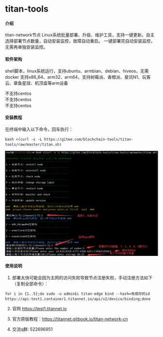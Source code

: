 # titan-tools

#### 介绍
titan-network节点 Linux系统批量部署、升级、维护工具，支持一键更新。自主选择部署节点数量，自动安装监控，故障自动重启。
一键部署完自动安装监控，无需再单独安装监控。

#### 软件架构
shell脚本，linux系统运行，支持ubuntu、armbian、debian、hiveos，无需docker
支持x86_64、arm32、arm64，支持树莓派、香橙派、斐讯N1、玩客云、章鱼星球、机顶盒等arm设备

不支持centos    
不支持centos    
不支持centos

#### 安装教程
在终端中输入以下命令，回车执行：

`bash <(curl -s -L https://gitee.com/blockchain-tools/titan-tools/raw/master/titan.sh)`

![输入图片说明](images/titan.jpg)

#### 使用说明

1.  部署太快可能会因为主网的访问失败导致节点注册失败，手动注册方法如下（复制全部命令）：

`for i in {1..5};do sudo -u admin$i titan-edge bind --hash=改成你的id https://api-test1.container1.titannet.io/api/v2/device/binding;done`

2. 官网 https://test1.titannet.io

3. 官方原版教程：https://titannet.gitbook.io/titan-network-cn

4. 交流q群:  522696951